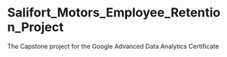 # Salifort_Motors_Employee_Retention_Project
The Capstone project for the Google Advanced Data Analytics Certificate
